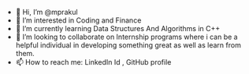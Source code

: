 - 👋 Hi, I’m @mprakul
- 👀 I’m interested in Coding and Finance
- 🌱 I’m currently learning Data Structures And Algorithms in C++
- 💞️ I’m looking to collaborate on Internship programs where i can be a helpful individual in developing something great as well as learn from them.
- 📫 How to reach me: LinkedIn Id , GitHub profile

<!---
mprakul/mprakul is a ✨ special ✨ repository because its `README.md` (this file) appears on your GitHub profile.
You can click the Preview link to take a look at your changes.
--->
